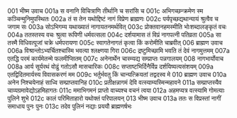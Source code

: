 001  	भीष्म उवाच
001a	स वनानि विचित्राणि तीर्थानि च सरांसि च
001c	अभिगच्छन्क्रमेण स्म कञ्चिन्मुनिमुपस्थितः
002a	तं स तेन यथोद्दिष्टं नागं विप्रेण ब्राह्मणः
002c	पर्यपृच्छद्यथान्यायं श्रुत्वैव च जगाम सः
003a	सोऽभिगम्य यथाख्यातं नागायतनमर्थवित्
003c	प्रोक्तवानहमस्मीति भोःशब्दालङ्कृतं वचः
004a	ततस्तस्य वचः श्रुत्वा रूपिणी धर्मवत्सला
004c	दर्शयामास तं विप्रं नागपत्नी पतिव्रता
005a	सा तस्मै विधिवत्पूजां चक्रे धर्मपरायणा
005c	स्वागतेनागतं कृत्वा किं करोमीति चाब्रवीत्
006  	ब्राह्मण उवाच
006a	विश्रान्तोऽभ्यर्चितश्चास्मि भवत्या श्लक्ष्णया गिरा
006c	द्रष्टुमिच्छामि भवति तं देवं नागमुत्तमम्
007a	एतद्धि परमं कार्यमेतन्मे फलमीप्सितम्
007c	अनेनार्थेन चास्म्यद्य सम्प्राप्तः पन्नगालयम्
008  	नागभार्योवाच
008a	आर्य सूर्यरथं वोढुं गतोऽसौ मासचारिकः
008c	सप्ताष्टभिर्दिनैर्विप्र दर्शयिष्यत्यसंशयम्
009a	एतद्विदितमार्यस्य विवासकरणं मम
009c	भर्तुर्भवतु किं चान्यत्क्रियतां तद्वदस्व मे
010  	ब्राह्मण उवाच
010a	अनेन निश्चयेनाहं साध्वि सम्प्राप्तवानिह
010c	प्रतीक्षन्नागमं देवि वत्स्याम्यस्मिन्महावने
011a	सम्प्राप्तस्यैव चाव्यग्रमावेद्योऽहमिहागतः
011c	ममाभिगमनं प्राप्तो वाच्यश्च वचनं त्वया
012a	अहमप्यत्र वत्स्यामि गोमत्याः पुलिने शुभे
012c	कालं परिमिताहारो यथोक्तं परिपालयन्
013  	भीष्म उवाच
013a	ततः स विप्रस्तां नागीं समाधाय पुनः पुनः
013c	तदेव पुलिनं नद्याः प्रययौ ब्राह्मणर्षभः

